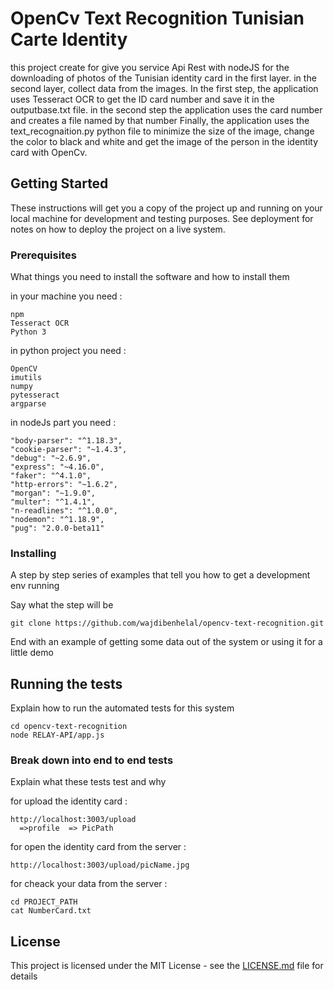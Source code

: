# OpenCv Text Recognition Tunisian Carte Identity

this project create for give you service Api Rest with nodeJS for the downloading of photos of the Tunisian identity card in the first layer.
in the second layer, collect data from the images.
In the first step, the application uses Tesseract OCR to get the ID card number and save it in the outputbase.txt file.
in the second step the application uses the card number and creates a file named by that number
Finally, the application uses the text_recognaition.py python file to minimize the size of the image, change the color to black and white and get the image of the person in the identity card with OpenCv.

## Getting Started

These instructions will get you a copy of the project up and running on your local machine for development and testing purposes. 
See deployment for notes on how to deploy the project on a live system.

### Prerequisites

What things you need to install the software and how to install them

in your machine you need :
```
npm
Tesseract OCR
Python 3
```

in python project you need :

```
OpenCV
imutils
numpy
pytesseract
argparse
```

in nodeJs part you need :
```    
"body-parser": "^1.18.3",
"cookie-parser": "~1.4.3",
"debug": "~2.6.9",
"express": "~4.16.0",
"faker": "^4.1.0",
"http-errors": "~1.6.2",
"morgan": "~1.9.0",
"multer": "^1.4.1",
"n-readlines": "^1.0.0",
"nodemon": "^1.18.9",
"pug": "2.0.0-beta11"
```


### Installing

A step by step series of examples that tell you how to get a development env running

Say what the step will be

```
git clone https://github.com/wajdibenhelal/opencv-text-recognition.git
```

End with an example of getting some data out of the system or using it for a little demo

## Running the tests

Explain how to run the automated tests for this system

```
cd opencv-text-recognition
node RELAY-API/app.js
```

### Break down into end to end tests

Explain what these tests test and why

for upload the identity card :
```
http://localhost:3003/upload
  =>profile  => PicPath
```
for open the identity card from the server :
```
http://localhost:3003/upload/picName.jpg
```
for cheack your data from the server :
```
cd PROJECT_PATH
cat NumberCard.txt
```
## License
This project is licensed under the MIT License - see the [LICENSE.md](LICENSE.md) file for details
